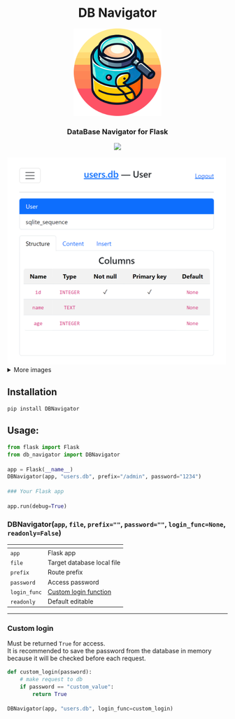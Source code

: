 <h1 align="center">DB Navigator</h1>
<p align="center">
    <img src="https://raw.githubusercontent.com/SuperZombi/DBNavigator/main/github/images/logo.png" width="200">
</p>
<h3 align="center">DataBase Navigator for Flask</h3>
<p align="center">
    <img src="https://shields.io/badge/version-v0.1.2-blue">
</p>

<img width="500px" src="https://raw.githubusercontent.com/SuperZombi/DBNavigator/main/github/images/preview.png">

<details>
<summary>More images</summary>
<img width="500px" src="https://raw.githubusercontent.com/SuperZombi/DBNavigator/main/github/images/preview_dark.png"></br>
<img width="500px" src="https://raw.githubusercontent.com/SuperZombi/DBNavigator/main/github/images/preview_edit.png"></br>
<img width="500px" src="https://raw.githubusercontent.com/SuperZombi/DBNavigator/main/github/images/preview_sql.png">
</details>


## Installation
```
pip install DBNavigator
```

## Usage:
```python
from flask import Flask
from db_navigator import DBNavigator

app = Flask(__name__)
DBNavigator(app, "users.db", prefix="/admin", password="1234")

### Your Flask app

app.run(debug=True)
```

### DBNavigator(`app`, `file`, `prefix=""`, `password=""`, `login_func=None`, `readonly=False`)
| <!-- --> | <!-- --> |
|----------|----------|
| `app`    | Flask app |
| `file`   | Target database local file|
| `prefix`   | Route prefix |
| `password`   | Access password |
| `login_func`   | [Custom login function](#custom-login) |
| `readonly`   | Default editable |

<hr>

### Custom login
Must be returned `True` for access.<br>
It is recommended to save the password from the database in memory because it will be checked before each request.
```python
def custom_login(password):
	# make request to db
	if password == "custom_value":
		return True	

DBNavigator(app, "users.db", login_func=custom_login)
```
